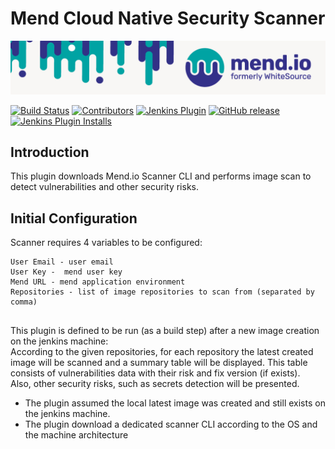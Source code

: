 # Mend Cloud Native Security Scanner

<img src="images/mend-new.png">


[![Build Status](https://ci.jenkins.io/job/Plugins/job/mend-cloud-native-security-scanner-plugin/job/master/badge/icon)](https://ci.jenkins.io/job/Plugins/job/mend-cloud-native-security-scanner-plugin/job/master/)
[![Contributors](https://img.shields.io/github/contributors/jenkinsci/mend-cloud-native-security-scanner-plugin.svg)](https://github.com/jenkinsci/mend-cloud-native-security-scanner-plugin/graphs/contributors)
[![Jenkins Plugin](https://img.shields.io/jenkins/plugin/v/mend-cloud-native-security-scanner.svg)](https://plugins.jenkins.io/mend-cloud-native-security-scanner)
[![GitHub release](https://img.shields.io/github/release/jenkinsci/mend-cloud-native-security-scanner-plugin.svg?label=changelog)](https://github.com/jenkinsci/mend-cloud-native-security-scanner-plugin/releases/latest)
[![Jenkins Plugin Installs](https://img.shields.io/jenkins/plugin/i/mend-cloud-native-security-scanner.svg?color=blue)](https://plugins.jenkins.io/mend-cloud-native-security-scanner)

## Introduction
This plugin downloads Mend.io Scanner CLI and performs image scan to detect vulnerabilities and other security risks.



## Initial Configuration

Scanner requires 4 variables to be configured:
 ```
 User Email - user email
 User Key -  mend user key
 Mend URL - mend application environment
 Repositories - list of image repositories to scan from (separated by comma)
 ```

##

This plugin is defined to be run (as a build step) after a new image creation on the jenkins machine:   
According to the given repositories, for each repository the latest created image will be scanned and a summary table will be displayed. 
This table consists of vulnerabilities data with their risk and fix version (if exists).     
Also, other security risks, such as secrets detection will be presented.

* The plugin assumed the local latest image was created and still exists on the jenkins machine.
* The plugin download a dedicated scanner CLI according to the OS and the machine architecture

